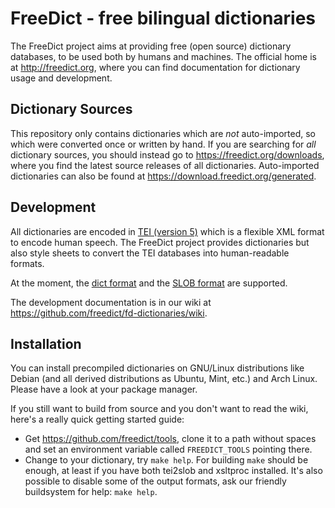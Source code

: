 FreeDict - free bilingual dictionaries
=======================================

The FreeDict project aims at providing free (open source) dictionary databases,
to be used both by humans and machines.
The official home is at <http://freedict.org>, where you can find documentation
for dictionary usage and development.

Dictionary Sources
-------

This repository only contains dictionaries which are *not* auto-imported, so
which were converted once or written by hand. If you are searching for *all*
dictionary sources, you should instead go to <https://freedict.org/downloads>,
where you find the latest source releases of all dictionaries.
Auto-imported dictionaries can also be found at
<https://download.freedict.org/generated>.

Development
-----------

All dictionaries are encoded in [TEI (version 5)][tei_v5] which is a
flexible XML format to encode human speech. The FreeDict project
provides dictionaries but also style sheets to convert the TEI
databases into human-readable formats.

At the moment, the [dict format][dict] and the [SLOB format][slob] are
supported.

The development documentation is in our wiki at
<https://github.com/freedict/fd-dictionaries/wiki>.

Installation
------------

You can install precompiled dictionaries on GNU/Linux distributions like Debian
(and all derived distributions as Ubuntu, Mint, etc.) and Arch Linux. Please
have a look at your package manager.

If you still want to build from source and you don't want to read the wiki,
here's a really quick getting started guide:

-   Get <https://github.com/freedict/tools>, clone it to a path without spaces
    and set an environment variable called `FREEDICT_TOOLS` pointing there.
-   Change to your dictionary, try `make help`. For building `make` should be
    enough, at least if you have both tei2slob and xsltproc installed. It's also
    possible to disable some of the output formats, ask our friendly buildsystem
    for help: `make help`.


  [dict]: https://en.wikipedia.org/wiki/DICT
  [slob]: https://github.com/itkach/slob/wiki/Dictionaries
  [tei_v5]: https://en.wikipedia.org/wiki/Text_Encoding_Initiative
